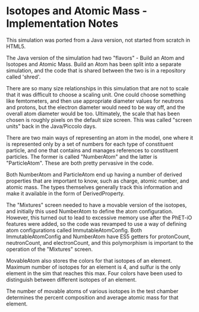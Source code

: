 # Isotopes and Atomic Mass - Implementation Notes

This simulation was ported from a Java version, not started from scratch in HTML5.

The Java version of the simulation had two "flavors" - Build an Atom and Isotopes and Atomic Mass. Build an Atom
has been split into a separate simulation, and the code that is shared between the two is in a repository called
'shred'.

There are so many size relationships in this simulation that are not to scale that it was difficult to choose a scaling
unit. One could choose something like femtometers, and then use appropriate diameter values for neutrons and protons,
but the electron diameter would need to be way off, and the overall atom diameter would be too. Ultimately, the scale
that has been chosen is roughly pixels on the default size screen. This was called "screen units" back in the
Java/Piccolo days.

There are two main ways of representing an atom in the model, one where it is represented only by a set of numbers for
each type of constituent particle, and one that contains and manages references to constituent particles. The former is
called "NumberAtom" and the latter is "ParticleAtom". These are both pretty pervasive in the code.

Both NumberAtom and ParticleAtom end up having a number of derived properties that are important to know, such as
charge, atomic number, and atomic mass. The types themselves generally track this information and make it available in
the form of DerivedProperty.

The "Mixtures" screen needed to have a movable version of the isotopes, and initially this used NumberAtom to define the
atom configuration. However, this turned out to lead to excessive memory use after the PhET-iO features were added, so
the code was revamped to use a way of defining atom configurations called ImmutableAtomConfig. Both ImmutableAtomConfig
and NumberAtom have ES5 getters for protonCount, neutronCount, and electronCount, and this polymorphism is important to
the operation of the "Mixtures" screen.

MovableAtom also stores the colors for that isotopes of an element. Maximum number of isotopes for an element is 4, and
sulfur is the only element in the sim that reaches this max. Four colors have been used to distinguish between different
isotopes of an element.

The number of movable atoms of various isotopes in the test chamber determines the percent composition and average
atomic mass for that element.